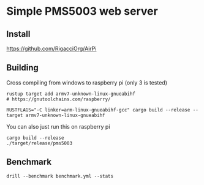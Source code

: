 # Simple PMS5003 web server

## Install 
https://github.com/RigacciOrg/AirPi


## Building
Cross compiling from windows to raspberry pi (only 3 is tested)
```
rustup target add armv7-unknown-linux-gnueabihf
# https://gnutoolchains.com/raspberry/

RUSTFLAGS="-C linker=arm-linux-gnueabihf-gcc" cargo build --release --target armv7-unknown-linux-gnueabihf
```

You can also just run this on raspberry pi
```
cargo build --release
./target/release/pms5003
```

## Benchmark

```
drill --benchmark benchmark.yml --stats
```